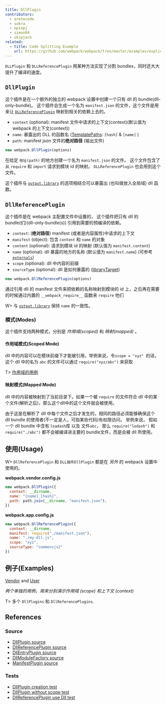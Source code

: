 ```yaml
---
title: DllPlugin
contributors:
  - aretecode
  - sokra
  - opiepj
  - simon04
  - skipjack
related:
  - title: Code Splitting Example
    url: https://github.com/webpack/webpack/tree/master/examples/explicit-vendor-chunk/README.md
---
```


`DLLPlugin` 和 `DLLReferencePlugin` 用某种方法实现了分割 bundles，同时还大大提升了编译的速度。


## `DllPlugin`

这个插件是在一个额外的独立的 webpack 设置中创建一个只有 dll 的 bundle(dll-only-bundle)。 这个插件会生成一个名为 `manifest.json` 的文件，这个文件是用来让 [`DLLReferencePlugin`](/plugins/dll-plugin#dllreferenceplugin) 映射到相关的依赖上去的。

* `context` (optional): manifest 文件中请求的上下文(context)(默认值为 webpack 的上下文(context))
* `name`: 暴露出的 DLL 的函数名 ([TemplatePaths](https://github.com/webpack/webpack/blob/master/lib/TemplatedPathPlugin.js): `[hash]` & `[name]` )
* `path`: manifest json 文件的**绝对路径** (输出文件)

```javascript
new webpack.DllPlugin(options)
```

在给定 `地址(path)` 的地方创建一个名为 `manifest.json` 的文件。 这个文件包含了从 `require` 和 `import` 请求到模块 id 的映射。 `DLLReferencePlugin` 也会用到这个文件。

这个插件与 [`output.library`](/configuration/output/#output-library) 的选项相结合可以暴露出 (也叫做放入全局域) dll 函数。


## `DllReferencePlugin`

这个插件是在 webpack 主配置文件中设置的， 这个插件把只有 dll 的 bundle(们)(dll-only-bundle(s)) 引用到需要的预编译的依赖。

* `context`: (**绝对路径**) manifest (或者是内容属性)中请求的上下文
* `manifest` (object): 包含 `content` 和 `name` 的对象
* `content` (optional): 请求到模块 id 的映射 (默认值为 `manifest.content`)
* `name` (optional): dll 暴露的地方的名称 (默认值为 `manifest.name`) (可参考 [`externals`](/configuration/externals/))
* `scope` (optional): dll 中内容的前缀
* `sourceType` (optional): dll 是如何暴露的 ([libraryTarget](/configuration/output/#output-librarytarget))

```javascript
new webpack.DllReferencePlugin(options)
```

通过引用 dll 的 manifest 文件来把依赖的名称映射到模块的 id 上，之后再在需要的时候通过内置的 `__webpack_require__` 函数来 `require` 他们

W> 与 [`output.library`](/configuration/output/#output-library) 保持 `name` 的一致性。


### 模式(Modes)

这个插件支持两种模式，分别是 _作用域(scoped)_ 和 _映射(mapped)_ 。

#### 作用域模式(Scoped Mode)

dll 中的内容可以在模块前缀下才能被引用，举例来说，令`scope = "xyz" `的话，这个 dll 中的名为 `abc` 的文件可以通过 `require("xyz/abc")` 来获取

T> [作用域的用例](https://github.com/webpack/webpack/tree/master/examples/dll-user)

#### 映射模式(Mapped Mode)

dll 中的内容被映射到了当前目录下。如果一个被 `require` 的文件符合 dll 中的某个文件(解析之后)，那么这个dll中的这个文件就会被使用。

由于这是在解析了 dll 中每个文件之后才发生的，相同的路径必须能够确保这个 dll bundle 的使用者(不一定是人，可指某些代码)有权限访问。 举例来说， 假如一个 dll bundle 中含有 `loadash`库 以及 文件`abc`， 那么 `require("lodash")` 和 `require("./abc")` 都不会被编译进主要的 bundle文件，而是会被 dll 所使用。


## 使用(Usage)

W> `DllReferencePlugin` 和 `DLL插件DllPlugin` 都是在 _另外_ 的 webpack 设置中使用的。

**webpack.vendor.config.js**

```javascript
new webpack.DllPlugin({
  context: __dirname,
  name: "[name]_[hash]",
  path: path.join(__dirname, "manifest.json"),
})
```

**webpack.app.config.js**

```javascript
new webpack.DllReferencePlugin({
  context: __dirname,
  manifest: require("./manifest.json"),
  name: "./my-dll.js",
  scope: "xyz",
  sourceType: "commonsjs2"
})
```


## 例子(Examples)

[Vendor](https://github.com/webpack/webpack/tree/master/examples/dll) and [User](https://github.com/webpack/webpack/tree/master/examples/dll-user)

_两个单独的用例，用来分别演示作用域 (scope) 和上下文 (context)_

T> 多个 `DllPlugins` 和 `DllReferencePlugins`.


## References

### Source

* [DllPlugin source](https://github.com/webpack/webpack/tree/master/lib/DllPlugin.js)
* [DllReferencePlugin source](https://github.com/webpack/webpack/tree/master/lib/DllReferencePlugin.js)
* [DllEntryPlugin source](https://github.com/webpack/webpack/blob/master/lib/DllEntryPlugin.js)
* [DllModuleFactory source](https://github.com/webpack/webpack/blob/master/lib/DllModuleFactory.js)
* [ManifestPlugin source](https://github.com/webpack/webpack/blob/master/lib/LibManifestPlugin.js)

### Tests

* [DllPlugin creation test](https://github.com/webpack/webpack/tree/master/test/configCases/dll-plugin/0-create-dll/webpack.config.js)
* [DllPlugin without scope test](https://github.com/webpack/webpack/tree/master/test/configCases/dll-plugin/2-use-dll-without-scope/webpack.config.js)
* [DllReferencePlugin use Dll test](https://github.com/webpack/webpack/tree/master/test/configCases/dll-plugin)

